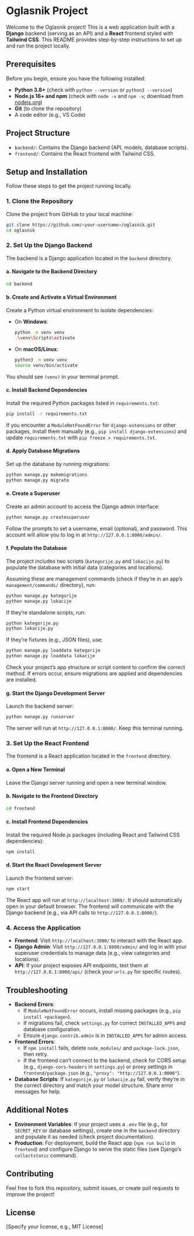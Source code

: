 # Oglasnik Project

Welcome to the Oglasnik project! This is a web application built with a **Django** backend (serving as an API) and a **React** frontend styled with **Tailwind CSS**. This README provides step-by-step instructions to set up and run the project locally.

## Prerequisites

Before you begin, ensure you have the following installed:
- **Python 3.8+** (check with `python --version` or `python3 --version`)
- **Node.js 16+ and npm** (check with `node -v` and `npm -v`; download from [nodejs.org](https://nodejs.org))
- **Git** (to clone the repository)
- A code editor (e.g., VS Code)

## Project Structure
- `backend/`: Contains the Django backend (API, models, database scripts).
- `frontend/`: Contains the React frontend with Tailwind CSS.

## Setup and Installation

Follow these steps to get the project running locally.

### 1. Clone the Repository
Clone the project from GitHub to your local machine:
```bash
git clone https://github.com/<your-username>/oglasnik.git
cd oglasnik
```

### 2. Set Up the Django Backend
The backend is a Django application located in the `backend` directory.

#### a. Navigate to the Backend Directory
```bash
cd backend
```

#### b. Create and Activate a Virtual Environment
Create a Python virtual environment to isolate dependencies:
- On **Windows**:
  ```bash
  python -m venv venv
  .\venv\Scripts\activate
  ```
- On **macOS/Linux**:
  ```bash
  python3 -m venv venv
  source venv/bin/activate
  ```
You should see `(venv)` in your terminal prompt.

#### c. Install Backend Dependencies
Install the required Python packages listed in `requirements.txt`:
```bash
pip install -r requirements.txt
```
If you encounter a `ModuleNotFoundError` for `django-extensions` or other packages, install them manually (e.g., `pip install django-extensions`) and update `requirements.txt` with `pip freeze > requirements.txt`.

#### d. Apply Database Migrations
Set up the database by running migrations:
```bash
python manage.py makemigrations
python manage.py migrate
```

#### e. Create a Superuser
Create an admin account to access the Django admin interface:
```bash
python manage.py createsuperuser
```
Follow the prompts to set a username, email (optional), and password. This account will allow you to log in at `http://127.0.0.1:8000/admin/`.

#### f. Populate the Database
The project includes two scripts (`kategorije.py` and `lokacije.py`) to populate the database with initial data (categories and locations).

Assuming these are management commands (check if they’re in an app’s `management/commands/` directory), run:
```bash
python manage.py kategorije
python manage.py lokacije
```
If they’re standalone scripts, run:
```bash
python kategorije.py
python lokacije.py
```
If they’re fixtures (e.g., JSON files), use:
```bash
python manage.py loaddata kategorije
python manage.py loaddata lokacije
```
Check your project’s app structure or script content to confirm the correct method. If errors occur, ensure migrations are applied and dependencies are installed.

#### g. Start the Django Development Server
Launch the backend server:
```bash
python manage.py runserver
```
The server will run at `http://127.0.0.1:8000/`. Keep this terminal running.

### 3. Set Up the React Frontend
The frontend is a React application located in the `frontend` directory.

#### a. Open a New Terminal
Leave the Django server running and open a new terminal window.

#### b. Navigate to the Frontend Directory
```bash
cd frontend
```

#### c. Install Frontend Dependencies
Install the required Node.js packages (including React and Tailwind CSS dependencies):
```bash
npm install
```

#### d. Start the React Development Server
Launch the frontend server:
```bash
npm start
```
The React app will run at `http://localhost:3000/`. It should automatically open in your default browser. The frontend will communicate with the Django backend (e.g., via API calls to `http://127.0.0.1:8000/`).

### 4. Access the Application
- **Frontend**: Visit `http://localhost:3000/` to interact with the React app.
- **Django Admin**: Visit `http://127.0.0.1:8000/admin/` and log in with your superuser credentials to manage data (e.g., view categories and locations).
- **API**: If your project exposes API endpoints, test them at `http://127.0.0.1:8000/api/` (check your `urls.py` for specific routes).

## Troubleshooting
- **Backend Errors**:
  - If `ModuleNotFoundError` occurs, install missing packages (e.g., `pip install <package>`).
  - If migrations fail, check `settings.py` for correct `INSTALLED_APPS` and database configuration.
  - Ensure `django.contrib.admin` is in `INSTALLED_APPS` for admin access.
- **Frontend Errors**:
  - If `npm install` fails, delete `node_modules/` and `package-lock.json`, then retry.
  - If the frontend can’t connect to the backend, check for CORS setup (e.g., `django-cors-headers` in `settings.py`) or proxy settings in `frontend/package.json` (e.g., `"proxy": "http://127.0.0.1:8000"`).
- **Database Scripts**: If `kategorije.py` or `lokacije.py` fail, verify they’re in the correct directory and match your model structure. Share error messages for help.

## Additional Notes
- **Environment Variables**: If your project uses a `.env` file (e.g., for `SECRET_KEY` or database settings), create one in the `backend` directory and populate it as needed (check project documentation).
- **Production**: For deployment, build the React app (`npm run build` in `frontend`) and configure Django to serve the static files (see Django’s `collectstatic` command).

## Contributing
Feel free to fork this repository, submit issues, or create pull requests to improve the project!

## License
[Specify your license, e.g., MIT License]
